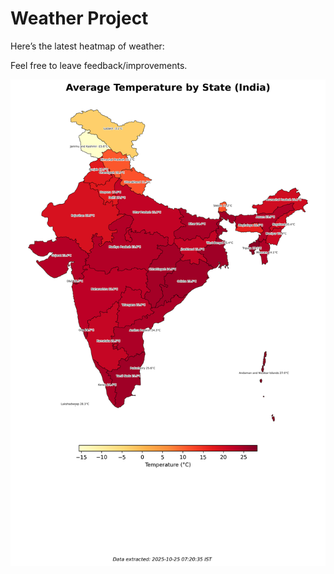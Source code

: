 # Weather Project

Here’s the latest heatmap of weather:

Feel free to leave feedback/improvements.

![India Heatmap](docs/assets/india_heatmap.png?v=FC2CED)
